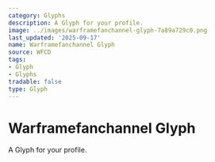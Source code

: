 ```yaml
---
category: Glyphs
description: A Glyph for your profile.
image: ../images/warframefanchannel-glyph-7a89a729c0.png
last_updated: '2025-09-17'
name: Warframefanchannel Glyph
source: WFCD
tags:
- Glyph
- Glyphs
tradable: false
type: Glyph
---
```


# Warframefanchannel Glyph

A Glyph for your profile.


